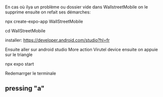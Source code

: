 En cas où ilya un problème ou dossier vide dans WallstreetMobile
on le supprime ensuite on refait ses démarches:

npx create-expo-app WallStreetMobile

cd WallStreetMobile


installer:
https://developer.android.com/studio?hl=fr

Ensuite aller sur android studio
More action
Virutel device
ensuite on appuie sur le triangle


npx expo start


Redemarrger le terminale 

pressing "a" 
----------------------------